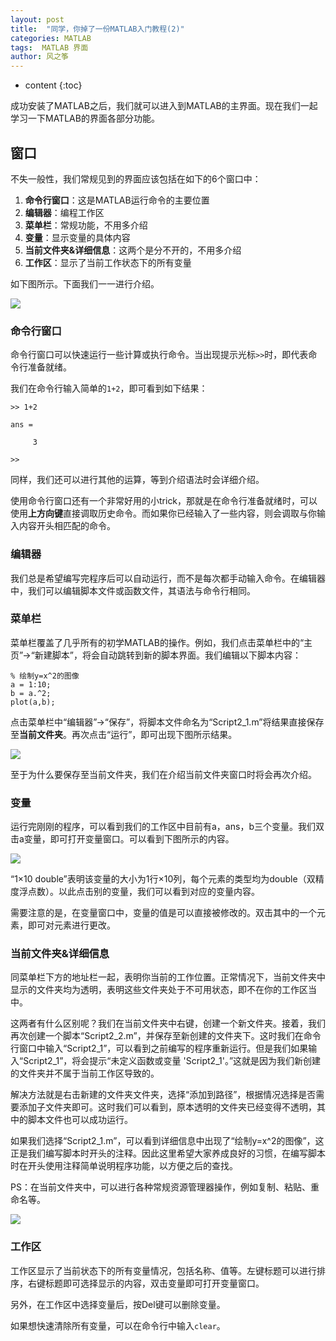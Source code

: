 ```yaml
---
layout: post
title:  "同学，你掉了一份MATLAB入门教程(2)"
categories: MATLAB
tags:  MATLAB 界面
author: 风之筝
---
```


* content
{:toc}

成功安装了MATLAB之后，我们就可以进入到MATLAB的主界面。现在我们一起学习一下MATLAB的界面各部分功能。




## 窗口

不失一般性，我们常规见到的界面应该包括在如下的6个窗口中：

1. **命令行窗口**：这是MATLAB运行命令的主要位置
2. **编辑器**：编程工作区
3. **菜单栏**：常规功能，不用多介绍
4. **变量**：显示变量的具体内容
5. **当前文件夹&详细信息**：这两个是分不开的，不用多介绍
6. **工作区**：显示了当前工作状态下的所有变量

如下图所示。下面我们一一进行介绍。

![](https://raw.githubusercontent.com/ghh3809/ghh3809.github.io/master/_posts/_pic/20170310_windows.png)

### 命令行窗口

命令行窗口可以快速运行一些计算或执行命令。当出现提示光标`>>`时，即代表命令行准备就绪。

我们在命令行输入简单的`1+2`，即可看到如下结果：

```
>> 1+2

ans =

     3

>> 
```

同样，我们还可以进行其他的运算，等到介绍语法时会详细介绍。

使用命令行窗口还有一个非常好用的小trick，那就是在命令行准备就绪时，可以使用**上方向键**直接调取历史命令。而如果你已经输入了一些内容，则会调取与你输入内容开头相匹配的命令。

### 编辑器

我们总是希望编写完程序后可以自动运行，而不是每次都手动输入命令。在编辑器中，我们可以编辑脚本文件或函数文件，其语法与命令行相同。

### 菜单栏

菜单栏覆盖了几乎所有的初学MATLAB的操作。例如，我们点击菜单栏中的“主页”->“新建脚本”，将会自动跳转到新的脚本界面。我们编辑以下脚本内容：

```
% 绘制y=x^2的图像
a = 1:10;
b = a.^2;
plot(a,b);
```

点击菜单栏中“编辑器”->“保存”，将脚本文件命名为“Script2_1.m”将结果直接保存至**当前文件夹**。再次点击“运行”，即可出现下图所示结果。

![](https://raw.githubusercontent.com/ghh3809/ghh3809.github.io/master/_posts/_pic/20170814_first_code.png)

至于为什么要保存至当前文件夹，我们在介绍当前文件夹窗口时将会再次介绍。

### 变量

运行完刚刚的程序，可以看到我们的工作区中目前有a，ans，b三个变量。我们双击a变量，即可打开变量窗口。可以看到下图所示的内容。

![](https://raw.githubusercontent.com/ghh3809/ghh3809.github.io/master/_posts/_pic/20170814_variable.png)

“1×10 double”表明该变量的大小为1行×10列，每个元素的类型均为double（双精度浮点数）。以此点击别的变量，我们可以看到对应的变量内容。

需要注意的是，在变量窗口中，变量的值是可以直接被修改的。双击其中的一个元素，即可对元素进行更改。

### 当前文件夹&详细信息

同菜单栏下方的地址栏一起，表明你当前的工作位置。正常情况下，当前文件夹中显示的文件夹均为透明，表明这些文件夹处于不可用状态，即不在你的工作区当中。

这两者有什么区别呢？我们在当前文件夹中右键，创建一个新文件夹。接着，我们再次创建一个脚本“Script2_2.m”，并保存至新创建的文件夹下。这时我们在命令行窗口中输入“Script2_1”，可以看到之前编写的程序重新运行。但是我们如果输入“Script2_1”，将会提示“未定义函数或变量 'Script2_1'。”这就是因为我们新创建的文件夹并不属于当前工作区导致的。

解决方法就是右击新建的文件夹文件夹，选择“添加到路径”，根据情况选择是否需要添加子文件夹即可。这时我们可以看到，原本透明的文件夹已经变得不透明，其中的脚本文件也可以成功运行。

如果我们选择“Script2_1.m”，可以看到详细信息中出现了“绘制y=x^2的图像”，这正是我们编写脚本时开头的注释。因此这里希望大家养成良好的习惯，在编写脚本时在开头使用注释简单说明程序功能，以方便之后的查找。

PS：在当前文件夹中，可以进行各种常规资源管理器操作，例如复制、粘贴、重命名等。

![](https://raw.githubusercontent.com/ghh3809/ghh3809.github.io/master/_posts/_pic/20170814_current_folder.png)

### 工作区

工作区显示了当前状态下的所有变量情况，包括名称、值等。左键标题可以进行排序，右键标题即可选择显示的内容，双击变量即可打开变量窗口。

另外，在工作区中选择变量后，按Del键可以删除变量。

如果想快速清除所有变量，可以在命令行中输入`clear`。




